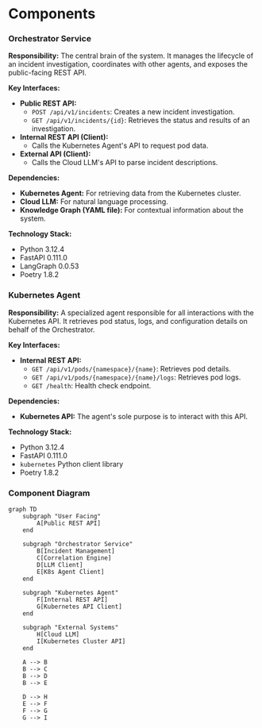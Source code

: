 # Components

### Orchestrator Service

**Responsibility:** The central brain of the system. It manages the lifecycle of an incident investigation, coordinates with other agents, and exposes the public-facing REST API.

**Key Interfaces:**
- **Public REST API:**
    - `POST /api/v1/incidents`: Creates a new incident investigation.
    - `GET /api/v1/incidents/{id}`: Retrieves the status and results of an investigation.
- **Internal REST API (Client):**
    - Calls the Kubernetes Agent's API to request pod data.
- **External API (Client):**
    - Calls the Cloud LLM's API to parse incident descriptions.

**Dependencies:**
- **Kubernetes Agent:** For retrieving data from the Kubernetes cluster.
- **Cloud LLM:** For natural language processing.
- **Knowledge Graph (YAML file):** For contextual information about the system.

**Technology Stack:**
- Python 3.12.4
- FastAPI 0.111.0
- LangGraph 0.0.53
- Poetry 1.8.2

### Kubernetes Agent

**Responsibility:** A specialized agent responsible for all interactions with the Kubernetes API. It retrieves pod status, logs, and configuration details on behalf of the Orchestrator.

**Key Interfaces:**
- **Internal REST API:**
    - `GET /api/v1/pods/{namespace}/{name}`: Retrieves pod details.
    - `GET /api/v1/pods/{namespace}/{name}/logs`: Retrieves pod logs.
    - `GET /health`: Health check endpoint.

**Dependencies:**
- **Kubernetes API:** The agent's sole purpose is to interact with this API.

**Technology Stack:**
- Python 3.12.4
- FastAPI 0.111.0
- `kubernetes` Python client library
- Poetry 1.8.2

### Component Diagram

```mermaid
graph TD
    subgraph "User Facing"
        A[Public REST API]
    end

    subgraph "Orchestrator Service"
        B[Incident Management]
        C[Correlation Engine]
        D[LLM Client]
        E[K8s Agent Client]
    end

    subgraph "Kubernetes Agent"
        F[Internal REST API]
        G[Kubernetes API Client]
    end

    subgraph "External Systems"
        H[Cloud LLM]
        I[Kubernetes Cluster API]
    end

    A --> B
    B --> C
    B --> D
    B --> E

    D --> H
    E --> F
    F --> G
    G --> I
```
